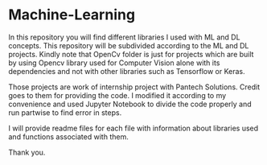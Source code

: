# Machine-Learning
In this repository you will find different libraries I used with ML and DL concepts. This repository will be subdivided according to the ML and DL projects.
Kindly note that OpenCv folder is just for projects which are built by using Opencv library used for Computer Vision alone with its dependencies and not with other libraries such as Tensorflow or Keras.

Those projects are work of internship project with Pantech Solutions. Credit goes to them for providing the code. I modified it according to my convenience and used Jupyter Notebook to divide the code properly and run partwise to find error in steps.

I will provide readme files for each file with information about libraries used and functions associated with them. 

Thank you.
